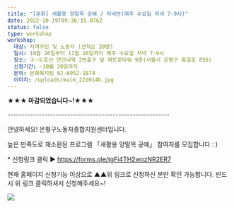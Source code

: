 ```yaml
---
title: "[문화] 새활용 양말목 공예 / 저녁반(매주 수요일 저녁 7-9시)"
date: 2022-10-19T09:36:15.076Z
status: false
type: workshop
workshop:
  대상: 지역주민 및 노동자 (선착순 20명)
  일시: 10월 26일부터 11월 16일까지 매주 수요일 저녁 7-9시
  장소: ③·⑥호선 연신내역 2번출구 앞 메트로타워 9층(서울시 은평구 통일로 856)
  신청기간: ~10월 20일까지
  문의: 문화복지팀 02-6952-1874
  이미지: /uploads/maim_221014b.jpg
---
```

**★★★ 마감되었습니다~!★★★**

\-﻿--------------------------------------------------------

안녕하세요! 은평구노동자종합지원센터입니다.

높은 만족도로 재소환된 프로그램 「새활용 양말목 공예」 참여자를 모집합니다 : )

\* 신청링크 클릭 ▶ <https://forms.gle/tgFi4TH2wozNR2ER7>

현재 홈페이지 신청기능 이상으로 ▲▲위 링크로 신청하신 분만 확인 가능합니다.
반드시 위 링크 클릭하셔서 신청해주세요~!

![](/uploads/maim_221014b.jpg)